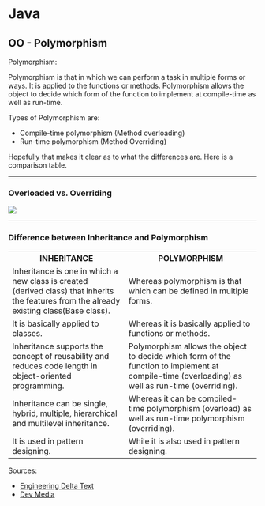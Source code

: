 # Java

## OO - Polymorphism

<p>Polymorphism:</p>
<p>Polymorphism is that in which we can perform a task in multiple forms or ways. It is applied to the functions or methods. Polymorphism allows the object to decide which form of the function to implement at compile-time as well as run-time.</p>

<p>Types of Polymorphism are:</p>
<ul>
  <li>Compile-time polymorphism (Method overloading)</li>
  <li>Run-time polymorphism (Method Overriding)</li>
  
</ul>


<p> Hopefully that makes it clear as to what the differences are. Here is a comparison table.</p>





<hr/>

### Overloaded vs. Overriding

<img src="https://www.scientecheasy.com/wp-content/uploads/2019/04/overloaded-vs-overriding.png" />

<hr/>

### Difference between Inheritance and Polymorphism

<table>
  <tr>
    <th>INHERITANCE</th>
    <th>POLYMORPHISM</th>
  </tr>
  <tr>
    <td>Inheritance is one in which a new class is created (derived class) that inherits the features from the already existing class(Base class).</td>
    <td>Whereas polymorphism is that which can be defined in multiple forms.</td>
  </tr>
  <tr>
    <td>It is basically applied to classes.</td>
    <td>Whereas it is basically applied to functions or methods.</td>
  </tr>
  <tr>
    <td>Inheritance supports the concept of reusability and reduces code length in object-oriented programming.</td>
    <td>Polymorphism allows the object to decide which form of the function to implement at compile-time (overloading) as well as run-time (overriding).</td>
  </tr>
  <tr>
    <td>Inheritance can be single, hybrid, multiple, hierarchical and multilevel inheritance.</td>
    <td>Whereas it can be compiled-time polymorphism (overload) as well as run-time polymorphism (overriding).</td>
  </tr>
  <tr>
    <td>It is used in pattern designing.</td>
    <td>While it is also used in pattern designing.</td>
  </tr>
</table>





Sources:
<ul>
<li>
<a href="https://eng.libretexts.org/Courses/Delta_College/C_-_Data_Structures/05%3A_Polymorphism/5.4%3A_Difference_between_Inheritance_and_Polymorphism#:~:text=1.-,Inheritance%20is%20one%20in%20which%20a%20new%20class%20is%20created,be%20defined%20in%20multiple%20forms.&text=Whereas%20it%20can%20be%20compiled,%2Dtime%20polymorphism%20(overriding)."> Engineering Delta Text</a>
  </li>
  <li>
    <a href="https://www.devmedia.com.br/os-4-pilares-da-programacao-orientada-a-objetos/9264">Dev Media</a>
  </li>
 </ul>

